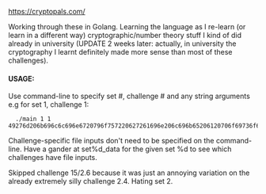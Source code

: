 https://cryptopals.com/

Working through these in Golang. Learning the language as I re-learn (or learn in a different way) cryptographic/number theory stuff I kind of did already in university (UPDATE 2 weeks later: actually, in university the cryptography I learnt definitely made more sense than most of these challenges).

#### USAGE: 

  Use command-line to specify set #, challenge # and any string arguments 
  e.g for set 1, challenge 1: 
  ```
    ./main 1 1 49276d206b696c6c696e6720796f757220627261696e206c696b65206120706f69736f6e6f7573206d757368726f6f6d
  ```
  Challenge-specific file inputs don't need to be specified on the command-line. Have a gander at set%d_data for the given set %d to see which challenges have file inputs.

Skipped challenge 15/2.6 because it was just an annoying variation on the already extremely silly challenge 2.4. Hating set 2.
